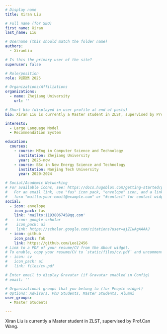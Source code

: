 ```yaml
---
# Display name
title: Xiran Liu

# Full name (for SEO)
first_name: Xiran
last_name: Liu

# Username (this should match the folder name)
authors:
  - XiranLiu

# Is this the primary user of the site?
superuser: false

# Role/position
role: 刘熙然 2025

# Organizations/Affiliations
organizations:
  - name: Zhejiang University
    url: ''

# Short bio (displayed in user profile at end of posts)
bio: Xiran Liu is currently a Master student in ZLST, supervised by Prof.Can Wang.

interests:
  - Large Language Model
  - Recommendation System

education:
  courses:
    - course: MEng in Computer Science and Technology
      institution: Zhejiang University
      year: 2025-now
    - course: BSc in New Energy Science and Technology
      institution: Nanjing Tech University
      year: 2020-2024

# Social/Academic Networking
# For available icons, see: https://docs.hugoblox.com/getting-started/page-builder/#icons
#   For an email link, use "fas" icon pack, "envelope" icon, and a link in the
#   form "mailto:your-email@example.com" or "#contact" for contact widget.
social:
  - icon: envelope
    icon_pack: fas
    link: 'mailto:1193806745@qq.com'
#  - icon: google-scholar
#    icon_pack: ai
#    link: https://scholar.google.com/citations?user=ajZIwAgAAAAJ
  - icon: github
    icon_pack: fab
    link: https://github.com/Leo12456
# Link to a PDF of your resume/CV from the About widget.
# To enable, copy your resume/CV to `static/files/cv.pdf` and uncomment the lines below.
# - icon: cv
#   icon_pack: ai
#   link: files/cv.pdf

# Enter email to display Gravatar (if Gravatar enabled in Config)
# email: ''

# Organizational groups that you belong to (for People widget)
# Options: Advisors, PhD Students, Master Students, Alumni
user_groups:
  - Master Students

---
```


Xiran Liu is currently a Master student in ZLST, supervised by Prof.Can Wang.